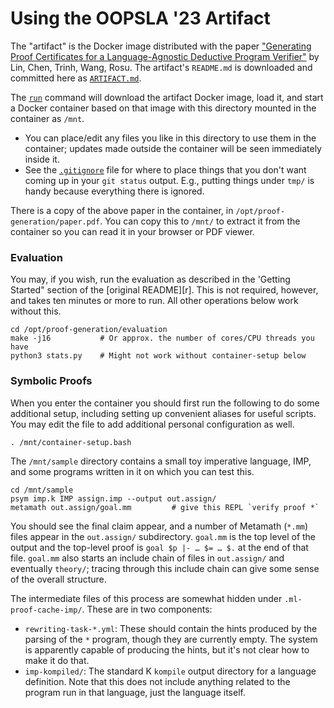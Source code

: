 Using the OOPSLA '23 Artifact
=============================

The "artifact" is the Docker image distributed with the paper
["Generating Proof Certificates for a Language-Agnostic Deductive
Program Verifier"][paper] by Lin, Chen, Trinh, Wang, Rosu. The artifact's
`README.md` is downloaded and committed here as [`ARTIFACT.md`][ar].

The [`run`] command will download the artifact Docker image, load it,
and start a Docker container based on that image with this directory
mounted in the container as `/mnt`.
- You can place/edit any files you like in this directory to use them
  in the container; updates made outside the container will be seen
  immediately inside it.
- See the [`.gitignore`](.gitignore) file for where to place things
  that you don't want coming up in your `git status` output. E.g.,
  putting things under `tmp/` is handy because everything there is
  ignored.

There is a copy of the above paper in the container, in
`/opt/proof-generation/paper.pdf`. You can copy this to `/mnt/` to
extract it from the container so you can read it in your browser or
PDF viewer.

### Evaluation

You may, if you wish, run the evaluation as described in the 'Getting
Started" section of the [original README][r]. This is not required,
however, and takes ten minutes or more to run. All other operations below
work without this.

    cd /opt/proof-generation/evaluation
    make -j16           # Or approx. the number of cores/CPU threads you have
    python3 stats.py    # Might not work without container-setup below

### Symbolic Proofs

When you enter the container you should first run the following to do
some additional setup, including setting up convenient aliases for
useful scripts. You may edit the file to add additional personal
configuration as well.

    . /mnt/container-setup.bash

The `/mnt/sample` directory contains a small toy imperative language, IMP,
and some programs written in it on which you can test this.

    cd /mnt/sample
    psym imp.k IMP assign.imp --output out.assign/
    metamath out.assign/goal.mm         # give this REPL `verify proof *`

You should see the final claim appear, and a number of Metamath (`*.mm`)
files appear in the `out.assign/` subdirectory. `goal.mm` is the top level
of the output and the top-level proof is `goal $p |- … $= … $.` at the end
of that file. `goal.mm` also starts an include chain of files in
`out.assign/` and eventually `theory/`; tracing through this include chain
can give some sense of the overall structure.

The intermediate files of this process are somewhat hidden under
`.ml-proof-cache-imp/`. These are in two components:
- `rewriting-task-*.yml`: These should contain the hints produced by the
  parsing of the `*` program, though they are currently empty. The system
  is apparently capable of producing the hints, but it's not clear how to
  make it do that.
- `imp-kompiled/`: The standard K `kompile` output directory for a language
  definition. Note that this does not include anything related to the
  program run in that language, just the language itself.



<!-------------------------------------------------------------------->
[ar]: ./ARTIFACT.md
[`run`]: ./run
[paper]: https://zenodo.org/records/7503088

